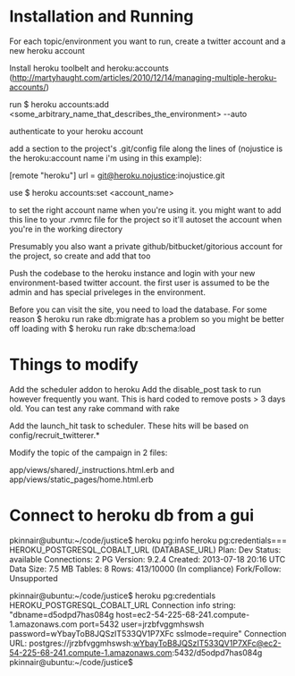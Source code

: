 Installation and Running
===

For each topic/environment you want to run, create a twitter account and a new heroku account

Install heroku toolbelt and heroku:accounts (http://martyhaught.com/articles/2010/12/14/managing-multiple-heroku-accounts/)

run $ heroku accounts:add <some_arbitrary_name_that_describes_the_environment> --auto

authenticate to your heroku account

add a section to the project's .git/config file along the lines of (nojustice is the heroku:account name i'm using in this example):

[remote "heroku"]
	url = git@heroku.nojustice:inojustice.git

use $ heroku accounts:set <account_name>



to set the right account name when you're using it. you might want to add this line to your .rvmrc file for the project so it'll autoset the account when you're in the working directory


Presumably you also want a private github/bitbucket/gitorious account for the project, so create and add that too

Push the codebase to the heroku instance and login with your new environment-based twitter account. the first user is assumed to be the admin and has special priveleges in the environment.


Before you can visit the site, you need to load the database. For some reason $ heroku run rake db:migrate has a problem so you might be better off loading with $ heroku run rake db:schema:load

Things to modify
====
Add the scheduler addon to heroku
Add the disable_post task to run however frequently you want. This is hard coded to remove posts > 3 days old.
You can test any rake command with rake <command>

Add the launch_hit task to scheduler. These hits will be based on config/recruit_twitterer.*

Modify the topic of the campaign in 2 files:

app/views/shared/_instructions.html.erb
and
app/views/static_pages/home.html.erb


Connect to heroku db from a gui
===
pkinnair@ubuntu:~/code/justice$ heroku pg:info
heroku pg:credentials=== HEROKU_POSTGRESQL_COBALT_URL (DATABASE_URL)
Plan:        Dev
Status:      available
Connections: 2
PG Version:  9.2.4
Created:     2013-07-18 20:16 UTC
Data Size:   7.5 MB
Tables:      8
Rows:        413/10000 (In compliance)
Fork/Follow: Unsupported

pkinnair@ubuntu:~/code/justice$ heroku pg:credentials HEROKU_POSTGRESQL_COBALT_URL
Connection info string:
   "dbname=d5odpd7has084g host=ec2-54-225-68-241.compute-1.amazonaws.com port=5432 user=jrzbfvggmhswsh password=wYbayToB8JQSzIT533QV1P7XFc sslmode=require"
Connection URL:
    postgres://jrzbfvggmhswsh:wYbayToB8JQSzIT533QV1P7XFc@ec2-54-225-68-241.compute-1.amazonaws.com:5432/d5odpd7has084g
pkinnair@ubuntu:~/code/justice$ 
